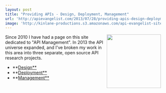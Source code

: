 ```yaml
---
layout: post
title: "Providing APIs - Design, Deployment, Management"
url: 'http://apievangelist.com/2013/07/28/providing-apis-design-deployment-management/'
image: 'http://kinlane-productions.s3.amazonaws.com/api-evangelist-site/blog/bw-puzzle-3.png'
---
```


<img class="c1" src="https://s3.amazonaws.com/kinlane-productions/bw-icons/bw-puzzle-3.png" alt="" width="175" align="right" />

Since 2010 I have had a page on this site dedicated to "API Management". In 2013 the API universe expanded, and I've broken my work in this area into three separate, open source API research projects.

  * **[Design**][1]
  * **[Deployment**][2]
  * **[Management**][3]


   [1]: http://design.apievangelist.com
   [2]: http://deployment.apievangelist.com
   [3]: http://management.apievangelist.com
   [4]: http://apievangelist.com/provide/
   [5]: http://hackerstorytelling.com
